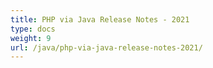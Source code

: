 ```yaml
---
title: PHP via Java Release Notes - 2021
type: docs
weight: 9
url: /java/php-via-java-release-notes-2021/
---
```



